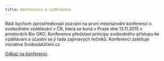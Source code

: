 ```yaml
---
title: Konference o vzdělávání
---
```

Rádi bychom zprostředkovali pozvání na první mezinárodní konferenci o svobodném vzdělávání v ČR, která se koná v Praze dne 13.11.2015 v prostorách Bio OKO. Konference představí principy svobodného přístupu ke vzdělávání a účastní se jí řada zajímavých řečníků. Konferenci zaštiťuje iniciativa SvobodaUčení.cz


[Odkaz na konferenci](http://svobodnevzdelavani.cz).
